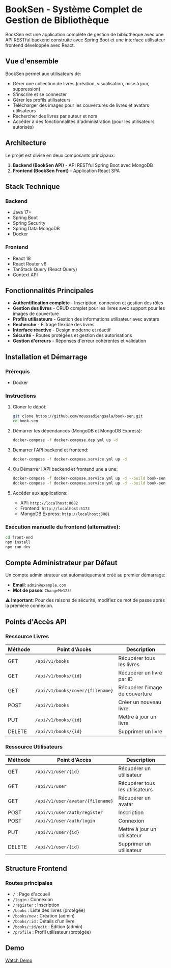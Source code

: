 # BookSen - Système Complet de Gestion de Bibliothèque

BookSen est une application complète de gestion de bibliothèque avec une API RESTful backend construite avec Spring Boot et une interface utilisateur frontend développée avec React.

## Vue d'ensemble

BookSen permet aux utilisateurs de:
- Gérer une collection de livres (création, visualisation, mise à jour, suppression)
- S'inscrire et se connecter
- Gérer les profils utilisateurs
- Télécharger des images pour les couvertures de livres et avatars utilisateurs
- Rechercher des livres par auteur et nom
- Accéder à des fonctionnalités d'administration (pour les utilisateurs autorisés)

## Architecture

Le projet est divisé en deux composants principaux:

1. **Backend (BookSen API)** - API RESTful Spring Boot avec MongoDB
2. **Frontend (BookSen Front)** - Application React SPA

## Stack Technique

### Backend
- Java 17+
- Spring Boot
- Spring Security
- Spring Data MongoDB
- Docker

### Frontend
- React 18
- React Router v6
- TanStack Query (React Query)
- Context API

## Fonctionnalités Principales

- **Authentification complète** - Inscription, connexion et gestion des rôles
- **Gestion des livres** - CRUD complet pour les livres avec support pour les images de couverture
- **Profils utilisateurs** - Gestion des informations utilisateur avec avatars
- **Recherche** - Filtrage flexible des livres
- **Interface réactive** - Design moderne et réactif
- **Sécurité** - Routes protégées et gestion des autorisations
- **Gestion d'erreurs** - Réponses d'erreur cohérentes et validation

## Installation et Démarrage

### Prérequis
- Docker

### Instructions

1. Cloner le dépôt:
   ```bash
   git clone https://github.com/moussadiengsala/book-sen.git
   cd book-sen
   ```

2. Démarrer les dépendances (MongoDB et MongoDB Express):
   ```bash
   docker-compose -f docker-compose.dep.yml up -d
   ```

3. Demarrer l'API backend et frontend:
   ```bash
   docker-compose -f docker-compose.service.yml up -d
   ```

4. Ou Démarrer l'API backend et frontend une a une:
   ```bash
   docker-compose -f docker-compose.service.yml up -d --build book-sen-api
   docker-compose -f docker-compose.service.yml up -d --build book-sen-front
   ```

5. Accéder aux applications:
    - API: `http://localhost:8082`
    - Frontend: `http://localhost:5173`
    - MongoDB Express: `http://localhost:8081`

### Exécution manuelle du frontend (alternative):
```bash
cd front-end
npm install
npm run dev
```

## Compte Administrateur par Défaut

Un compte administrateur est automatiquement créé au premier démarrage:
- **Email**: `admin@example.com`
- **Mot de passe**: `ChangeMe123!`

⚠️ **Important**: Pour des raisons de sécurité, modifiez ce mot de passe après la première connexion.

## Points d'Accès API

### Ressource Livres
| Méthode | Point d'Accès | Description |
|---------|---------------|-------------|
| GET | `/api/v1/books` | Récupérer tous les livres |
| GET | `/api/v1/books/{id}` | Récupérer un livre par ID |
| GET | `/api/v1/books/cover/{filename}` | Récupérer l'image de couverture |
| POST | `/api/v1/books` | Créer un nouveau livre |
| PUT | `/api/v1/books/{id}` | Mettre à jour un livre |
| DELETE | `/api/v1/books/{id}` | Supprimer un livre |

### Ressource Utilisateurs
| Méthode | Point d'Accès | Description |
|---------|---------------|-------------|
| GET | `/api/v1/user/{id}` | Récupérer un utilisateur |
| GET | `/api/v1/user` | Récupérer tous les utilisateurs |
| GET | `/api/v1/user/avatar/{filename}` | Récupérer un avatar |
| POST | `/api/v1/user/auth/register` | Inscription |
| POST | `/api/v1/user/auth/login` | Connexion |
| PUT | `/api/v1/user/{id}` | Mettre à jour un utilisateur |
| DELETE | `/api/v1/user/{id}` | Supprimer un utilisateur |

## Structure Frontend

### Routes principales
- `/` : Page d'accueil
- `/login` : Connexion
- `/register` : Inscription
- `/books` : Liste des livres (protégée)
- `/books/new` : Création (admin)
- `/books/:id` : Détails d'un livre
- `/books/:id/edit` : Édition (admin)
- `/profile` : Profil utilisateur (protégée)

## Demo

[Watch Demo](https://drive.google.com/file/d/1RsHYtDM2vK_HukU4sBVEWdei1xQNpoTf/view?usp=sharing)

